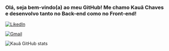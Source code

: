 ### Olá, seja bem-vindo(a) ao meu GitHub! Me chamo Kauã Chaves e desenvolvo tanto no Back-end como no Front-end!


<div style="display: inline_block;"> 

  [![LikedIn](https://img.shields.io/badge/LinkedIn-0077B5?style=for-the-badge&logo=linkedin&logoColor=white)](https://www.linkedin.com/in/kau%C3%A3-chaves-793441247/)

  [![Gmail](https://img.shields.io/badge/Gmail-D14836?style=for-the-badge&logo=gmail&logoColor=white)](maito:kaua.sampaio.dev@gmail.com)

</div>  
  
![Kauã GitHub stats](https://github-readme-stats.vercel.app/api?username=Kauasampaio96&show_icons=true&theme=radical)


<!--
**Kauasampaio96/Kauasampaio96** is a ✨ _special_ ✨ repository because its `README.md` (this file) appears on your GitHub profile.

Here are some ideas to get you started:

- 🔭 I’m currently working on ...
- 🌱 I’m currently learning ...
- 👯 I’m looking to collaborate on ...
- 🤔 I’m looking for help with ...
- 💬 Ask me about ...
- 📫 How to reach me: ...
- 😄 Pronouns: ...
- ⚡ Fun fact: ...
-->
